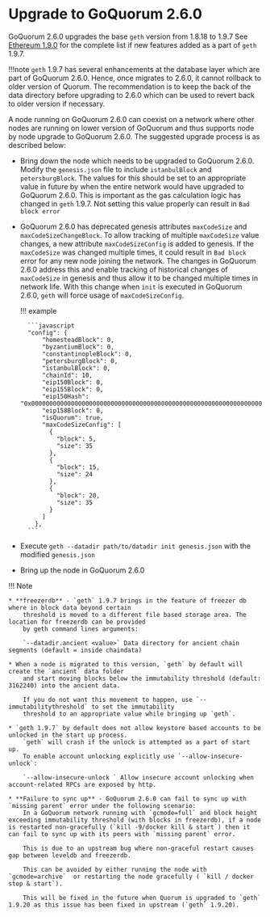 # Upgrade to GoQuorum 2.6.0

GoQuorum 2.6.0 upgrades the base `geth` version from 1.8.18 to 1.9.7
See [Ethereum 1.9.0](https://blog.ethereum.org/2019/07/10/geth-v1-9-0/) for the complete list if new features added as a part of `geth` 1.9.7.

!!!note
    `geth` 1.9.7 has several enhancements at the database layer which are part of GoQuorum 2.6.0.
    Hence, once migrates to 2.6.0, it cannot rollback to older version of Quorum.
    The recommendation is to keep the back of the data directory before upgrading to 2.6.0 which can be used to revert back to older version if necessary.

A node running on GoQuorum 2.6.0 can coexist on a network where other nodes are running on lower version of GoQuorum and thus supports node by node upgrade to GoQuorum 2.6.0. The suggested upgrade process is as described below:

* Bring down the node which needs to be upgraded to GoQuorum 2.6.0. Modify the `genesis.json` file to include `istanbulBlock` and `petersburgBlock`.
    The values for this should be set to an appropriate value in future by when the entire network would have upgraded to GoQuorum 2.6.0.
    This is important as the gas calculation logic has changed in `geth` 1.9.7.
    Not setting this value properly can result in `Bad block error`

* GoQuorum 2.6.0 has deprecated genesis attributes `maxCodeSize` and `maxCodeSizeChangeBlock`.
    To allow tracking of multiple `maxCodeSize` value changes, a new attribute `maxCodeSizeConfig` is added to genesis.
    If the `maxCodeSize` was changed multiple times, it could result in `Bad block` error for any new node joining the network.
    The changes in GoQuorum 2.6.0 address this and enable tracking of historical changes of `maxCodeSize` in genesis and thus allow it to be changed multiple times in network life.
    With this change when `init` is executed in GoQuorum 2.6.0, `geth` will force usage of `maxCodeSizeConfig`.

    !!! example

        ```javascript
        "config": {
            "homesteadBlock": 0,
            "byzantiumBlock": 0,
            "constantinopleBlock": 0,
            "petersburgBlock": 0,
            "istanbulBlock": 0,
            "chainId": 10,
            "eip150Block": 0,
            "eip155Block": 0,
            "eip150Hash": "0x0000000000000000000000000000000000000000000000000000000000000000",
            "eip158Block": 0,
            "isQuorum": true,
            "maxCodeSizeConfig": [
              {
                "block": 5,
                "size": 35
              },
              {
                "block": 15,
                "size": 24
              },
              {
                "block": 20,
                "size": 35
              }
            ]
          },
        ```

* Execute `geth --datadir path/to/datadir init genesis.json` with the modified `genesis.json`
* Bring up the node in GoQuorum 2.6.0

!!! Note

    * **freezerdb** - `geth` 1.9.7 brings in the feature of freezer db where in block data beyond certain
        threshold is moved to a different file based storage area. The location for freezerdb can be provided
        by geth command lines arguments:

        `--datadir.ancient <value>` Data directory for ancient chain segments (default = inside chaindata)

    * When a node is migrated to this version, `geth` by default will create the `ancient` data folder
        and start moving blocks below the immutability threshold (default: 3162240) into the ancient data.

        If you do not want this movement to happen, use `--immutabilitythreshold` to set the immutability
        threshold to an appropriate value while bringing up `geth`.

    * `geth 1.9.7` by default does not allow keystore based accounts to be unlocked in the start up process.
        `geth` will crash if the unlock is attempted as a part of start up.
        To enable account unlocking explicitly use `--allow-insecure-unlock`:

        `--allow-insecure-unlock ` Allow insecure account unlocking when account-related RPCs are exposed by http.

    * **Failure to sync up** - GoQuorum 2.6.0 can fail to sync up with `missing parent` error under the following scenario:
        In a GoQuorum network running with `gcmode=full` and block height exceeding immutability threshold (with blocks in freezerdb), if a node is restarted non-gracefully (`kill -9/docker kill & start`) then it can fail to sync up with its peers with `missing parent` error.

        This is due to an upstream bug where non-graceful restart causes  gap between leveldb and freezerdb.

        This can be avoided by either running the node with `gcmode=archive`  or restarting the node gracefully ( `kill / docker stop & start`).

        This will be fixed in the future when Quorum is upgraded to `geth` 1.9.20 as this issue has been fixed in upstream (`geth` 1.9.20).



